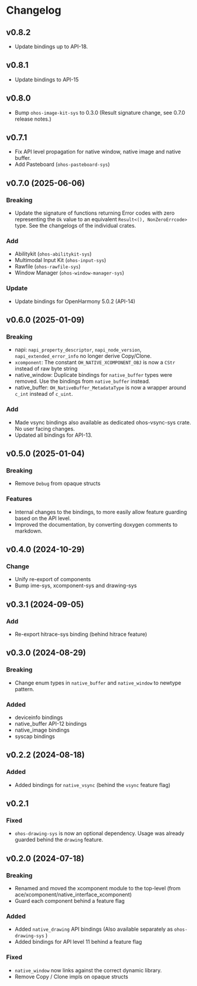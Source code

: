 # Changelog

## v0.8.2

- Update bindings up to API-18.

## v0.8.1

- Update bindings to API-15

## v0.8.0

- Bump `ohos-image-kit-sys` to 0.3.0 (Result signature change, see 0.7.0 release notes.)

## v0.7.1 

- Fix API level propagation for native window, native image and native buffer.
- Add Pasteboard (`ohos-pasteboard-sys`)

## v0.7.0 (2025-06-06)

### Breaking 

- Update the signature of functions returning Error codes with zero representing the `Ok` value to 
  an equivalent `Result<(), NonZeroErrcode>` type. See the changelogs of the individual crates.

### Add

- Abilitykit (`ohos-abilitykit-sys`)
- Multimodal Input Kit (`ohos-input-sys`)
- Rawfile (`ohos-rawfile-sys`)
- Window Manager (`ohos-window-manager-sys`)

### Update

- Update bindings for OpenHarmony 5.0.2 (API-14)

## v0.6.0 (2025-01-09)

### Breaking 

- napi: `napi_property_descriptor`, `napi_node_version`, `napi_extended_error_info` no longer derive Copy/Clone.
- `xcomponent`: The constant `OH_NATIVE_XCOMPONENT_OBJ` is now a `CStr` instead of raw byte string
- native_window: Duplicate bindings for `native_buffer` types were removed. Use the bindings from `native_buffer` instead.
- native_buffer: `OH_NativeBuffer_MetadataType` is now a wrapper around `c_int` instead of `c_uint`.

### Add

- Made vsync bindings also available as dedicated ohos-vsync-sys crate. No user facing changes.
- Updated all bindings for API-13.

## v0.5.0 (2025-01-04)

### Breaking

- Remove `Debug` from opaque structs

### Features

- Internal changes to the bindings, to more easily allow feature guarding based on the API level.
- Improved the documentation, by converting doxygen comments to markdown.

## v0.4.0 (2024-10-29)

### Change

- Unify re-export of components
- Bump ime-sys, xcomponent-sys and drawing-sys

## v0.3.1 (2024-09-05)

### Add

- Re-export hitrace-sys binding (behind hitrace feature)

## v0.3.0 (2024-08-29)

### Breaking

- Change enum types in `native_buffer` and `native_window` to newtype pattern.

### Added

- deviceinfo bindings 
- native_buffer API-12 bindings
- native_image bindings
- syscap bindings

## v0.2.2 (2024-08-18)

### Added

- Added bindings for `native_vsync` (behind the `vsync` feature flag)

## v0.2.1

### Fixed

- `ohos-drawing-sys` is now an optional dependency. Usage was already guarded behind the `drawing`
  feature.

## v0.2.0 (2024-07-18)

### Breaking

- Renamed and moved the xcomponent module to the top-level  (from ace/xcomponent/native_interface_xcomponent)
- Guard each component behind a feature flag

### Added

- Added `native_drawing` API bindings (Also available separately as `ohos-drawing-sys` )
- Added bindings for API level 11 behind a feature flag

### Fixed

- `native_window` now links against the correct dynamic library.
- Remove Copy / Clone impls on opaque structs
